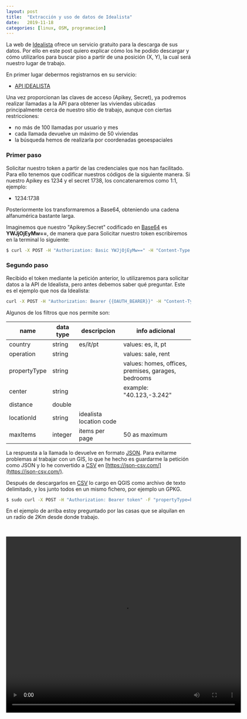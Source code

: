 ```yaml
---
layout: post
title:  "Extracción y uso de datos de Idealista"
date:   2019-11-18
categories: [linux, OSM, programacion]
---
```


La web de [Idealista](https://www.idealista.com/) ofrece un servicio gratuito para la descarga de sus datos.
Por ello en este post quiero explicar cómo los he podido descargar y cómo utilizarlos para buscar piso a partir de
una posición (X, Y), la cual será nuestro lugar de trabajo.

En primer lugar debermos registrarnos en su servicio:

+ [API IDEALISTA](https://developers.idealista.com/access-request)

Una vez proporcionan las claves de acceso (Apikey, Secret), ya podremos realizar llamadas a la API para obtener las viviendas ubicadas principalmente 
cerca de nuestro sitio de trabajo, aunque con ciertas restricciones: 
+ no más de 100 llamadas por usuario y mes  
+ cada llamada devuelve un máximo de 50 viviendas
+ la búsqueda hemos de realizarla por coordenadas geoespaciales 

### Primer paso

Solicitar nuestro token a partir de las credenciales que nos han facilitado. Para ello tenemos que codificar nuestros códigos
de la siguiente manera. Si nuestro Apikey es 1234 y el secret 1738, los concatenaremos como 1:1, ejemplo:
+ 1234:1738

Posteriormente los transformaremos a Base64, obteniendo una cadena alfanumérica bastante larga.

Imaginemos que nuestro "Apikey:Secret" codificado en [Base64](https://www.base64encode.org/) es **YWJjOjEyMw==**, de manera que para Solicitar nuestro
token escribiremos en la terminal lo siguiente:

```bash
$ curl -X POST -H "Authorization: Basic YWJjOjEyMw==" -H "Content-Type: application/x-www-form-urlencoded" -d 'grant_type=client_credentials&scope=read' "https://api.idealista.com/oauth/token" -k
```

### Segundo paso

Recibido el token mediante la petición anterior, lo utilizaremos para solicitar datos a la API de Idealista, pero antes debemos saber qué preguntar. Este es el ejemplo
que nos da Idealista: 

```bash
curl -X POST -H "Authorization: Bearer {{OAUTH_BEARER}}" -H "Content-Type: multipart/form-data;" -F "center=40.430,-3.702" -F "propertyType=homes" -F "distance=15000" -F "operation=sale" "https://api.idealista.com/3.5/es/search"
```

Algunos de los filtros que nos permite son:

|name           |data type  |descripcion            |info adicional                                     |
|---------------|-----------|-----------------------|---------------------------------------------------|
|country        |string     |es/it/pt               |values: es, it, pt                                 | 
|operation      |string     |                       |values: sale, rent                                 |
|propertyType   |string     |                       |values: homes, offices, premises, garages, bedrooms|
|center         |string     |                       |example: "40.123,-3.242"                           |
|distance       |double     |                       |                                                   |
|locationId     |string     |idealista location code|                                                   |
|maxItems       |integer    |items per page         |50 as maximum                                      |

La respuesta a la llamada lo devuelve en formato [JSON](https://joancano.github.io/data/idealista/ide.json). Para evitarme problemas al trabajar con un GIS, lo que he hecho es guardarme la petición
como JSON y lo he convertido a [CSV](https://joancano.github.io/data/idealista/ide.csv) en [https://json-csv.com/](https://json-csv.com/).

Después de descargarlos en [CSV](https://joancano.github.io/data/idealista/ide.csv) lo cargo en QGIS como archivo de texto delimitado, y los junto todos en un mismo fichero, por ejemplo un GPKG.


```bash
$ sudo curl -X POST -H "Authorization: Bearer token" -F "propertyType=homes" -F "center=41.655851,-0.91080369"  -F "distance=2000" -F "operation=rent" -F "maxItems=50" "https://api.idealista.com/3.5/es/search">ide.json
```

En el ejemplo de arriba estoy preguntado por las casas que se alquilan en un radio de 2Km desde donde trabajo.

<br>

<video src="https://joancano.github.io/data/idealista/ide.mp4" width="640" height="480"></video>